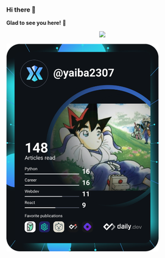 ### Hi there 👋
**Glad to see you here!** :star_struck:
<p align="center">
  <a href="https://skillicons.dev">
    <img src="https://skillicons.dev/icons?i=git,kubernetes,docker,c,vim" />
  </a>
</p>
<a href="https://app.daily.dev/yaiba2307"><img src="https://github.com/trungbui2307/trungbui2307/blob/main/devcard.svg" width="400" alt="Manh Trung BUI's Dev Card"/></a>
